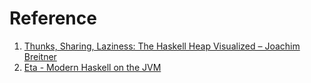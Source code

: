 # Reference

1. [Thunks, Sharing, Laziness: The Haskell Heap Visualized – Joachim Breitner](https://www.youtube.com/watch?v=I4lnCG18TaY)
1. [Eta - Modern Haskell on the JVM](https://github.com/typelead/eta)

